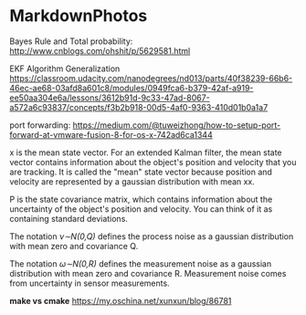 # MarkdownPhotos

Bayes Rule and Total probability:
http://www.cnblogs.com/ohshit/p/5629581.html

EKF Algorithm Generalization
https://classroom.udacity.com/nanodegrees/nd013/parts/40f38239-66b6-46ec-ae68-03afd8a601c8/modules/0949fca6-b379-42af-a919-ee50aa304e6a/lessons/3612b91d-9c33-47ad-8067-a572a6c93837/concepts/f3b2b918-00d5-4af0-9363-410d01b0a1a7


port forwarding:
https://medium.com/@tuweizhong/how-to-setup-port-forward-at-vmware-fusion-8-for-os-x-742ad6ca1344

x is the mean state vector. For an extended Kalman filter, the mean state vector contains information about the object's position and velocity that you are tracking. It is called the "mean" state vector because position and velocity are represented by a gaussian distribution with mean xx.

P is the state covariance matrix, which contains information about the uncertainty of the object's position and velocity. You can think of it as containing standard deviations.

The notation *ν∼N(0,Q)* defines the process noise as a gaussian distribution with mean zero and covariance Q.

The notation *ω∼N(0,R)* defines the measurement noise as a gaussian distribution with mean zero and covariance R. Measurement noise comes from uncertainty in sensor measurements.


**make vs cmake**
https://my.oschina.net/xunxun/blog/86781


